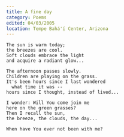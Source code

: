 ```yaml
---
title: A fine day
category: Poems
edited: 04/03/2005
location: Tempe Bahá'í Center, Arizona
---
```


    The sun is warm today;
    the breezes are cool.
    Soft clouds embrace the light
    and acquire a radiant glow...

    The afternoon passes slowly.
    Children are playing on the grass.
    It's been hours since I last wondered
      what time it was --
    hours since I thought, instead of lived...

    I wonder: Will You come join me
    here on the green grasses?
    Then I recall the sun,
    the breeze, the clouds, the day...

    When have You ever not been with me?


